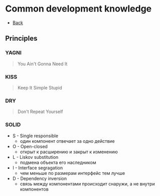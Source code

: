 # Common development knowledge

+ [Back](README.md)

## Principles

### YAGNI

> You Ain't Gonna Need It

### KISS

> Keep It Simple Stupid

### DRY 

> Don't Repeat Yourself

### SOLID

+ S - Single responsible
    + один компонент отвечает за одно действие
+ O - Open-closed
    + открыт к расширению и закрыт к изменению
+ L - Liskov substitution
    + подмена объекта его наследником
+ I - Interface segragation
    + чем меньше по размерам интерфейс тем лучше
+ D - Dependency inversion
    + связь между компонентами происходит снаружи, а не внутри компонентов
